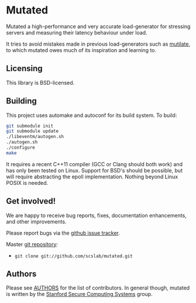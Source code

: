 # Mutated

Mutated a high-performance and very accurate load-generator for stressing
servers and measuring their latency behaviour under load.

It tries to avoid mistakes made in previous load-generators such as
[mutilate](https://github.com/leverich/mutilate), to which mutated owes much of
its inspiration and learning to.

## Licensing

This library is BSD-licensed.

## Building

This project uses automake and autoconf for its build system. To build:

``` sh
git submodule init
git submodule update
./libeventm/autogen.sh
./autogen.sh
./configure
make
```

It requires a recent C++11 compiler (GCC or Clang should both work) and has
only been tested on Linux. Support for BSD's should be possible, but will
require abstracting the epoll implementation. Nothing beyond Linux POSIX is
needed.

## Get involved!

We are happy to receive bug reports, fixes, documentation enhancements,
and other improvements.

Please report bugs via the
[github issue tracker](http://github.com/scslab/mutated/issues).

Master [git repository](http://github.com/scslab/mutated):

* `git clone git://github.com/scslab/mutated.git`

## Authors

Please see [AUTHORS](AUTHORS) for the list of contributors. In general though,
mutated is written by the [Stanford Secure Computing
Systems](http://www.scs.stanford.edu/) group.

